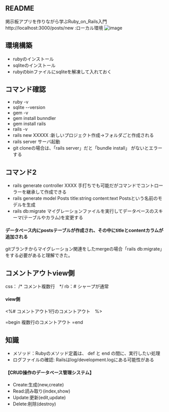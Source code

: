 ## README
掲示板アプリを作りながら学ぶRuby_on_Rails入門<br>
http://localhost:3000/posts/new :ローカル環境
![image](https://github.com/risarisato/ruby_lesson/assets/88628553/def3160a-aed2-4fe0-888d-47f932c3488f)



## 環境構築
- rubyのインストール
- sqliteのインストール
- rubyのbinファイルにsqliteを解凍して入れておく

## コマンド確認
- ruby -v
- sqlite --version
- gem -v
- gem install bunndler
- gem install rails
- rails -v
- rails new XXXXX :新しいプロジェクト作成→フォルダごと作成される
- rails server サーバ起動
- git cloneの場合は、「rails server」だと「bundle install」 がないとエラーする

## コマンド2
- rails generate controller XXXX   手打ちでも可能だがコマンドでコントローラーを継承して作成できる
- rails generate model Posts title:string content:text   Postsという名前のモデルを生成
- rails db:migrate   マイグレーションファイルを実行してデータベースのスキーマ(テーブルやカラム)を変更する
#### データベース内にpostsテーブルが作成され、その中にtitleとcontentカラムが追加される

gitブランチからマイグレーション関連をしたmergeの場合「rails db:migrate」をする必要があると理解できた。

## コメントアウトview側
css： /* コメント複数行　*/
rb：# シャープが通常


#### view側
<%# コメントアウト1行のコメントアウト　%>
<!-- viewヘルパを使わない場合:開発者ツールで見える -->
=begin
複数行のコメントアウト
=end

## 知識
- メソッド：Rubyのメソッド定義は、 def と end の間に、実行したい処理
- ログファイルの確認: Railsはlog/development.logにある可能性がある
#### 【CRUD操作のデータベース管理システム】
- Create:生成(new,create)
- Read:読み取り(index,show)
- Update:更新(edit,update)
- Delete:削除(destroy)
